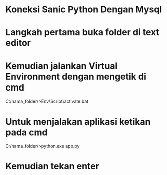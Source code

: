 # Koneksi Sanic Python Dengan Mysql

# Langkah pertama buka folder di text editor 
# Kemudian jalankan Virtual Environment dengan mengetik di cmd 

C:/nama_folder/>Env\Script\activate.bat


# Untuk menjalakan aplikasi ketikan pada cmd
C:/nama_folder/>python.exe app.py 
# Kemudian tekan enter
